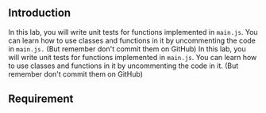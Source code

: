 ## Introduction

In this lab, you will write unit tests for functions implemented in `main.js`. You can learn how to use classes and functions in it by uncommenting the code in `main.js.` (But remember don't commit them on GitHub)
In this lab, you will write unit tests for functions implemented in `main.js`. You can learn how to use classes and functions in it by uncommenting the code in it. (But remember don't commit them on GitHub)

## Requirement

